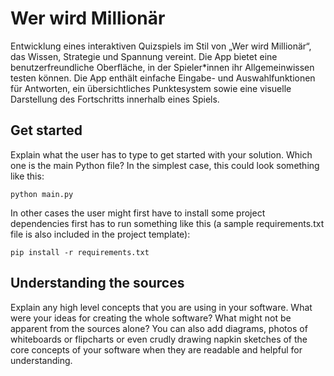 # Wer wird Millionär

Entwicklung eines interaktiven Quizspiels im Stil von „Wer wird Millionär“, das Wissen, Strategie und Spannung vereint. Die App bietet eine benutzerfreundliche Oberfläche, in der Spieler*innen ihr Allgemeinwissen testen können. Die App enthält einfache Eingabe- und Auswahlfunktionen für Antworten, ein übersichtliches Punktesystem sowie eine visuelle Darstellung des Fortschritts innerhalb eines Spiels.

## Get started

Explain what the user has to type to get started with your solution. Which one
is the main Python file? In the simplest case, this could look something like
this:

``
    python main.py
``

In other cases the user might first have to install some project dependencies
first has to run something like this (a sample requirements.txt file is also
included in the project template):

``
    pip install -r requirements.txt
``

## Understanding the sources

Explain any high level concepts that you are using in your software. What were
your ideas for creating the whole software? What might not be apparent from the
sources alone? You can also add diagrams, photos of whiteboards or flipcharts
or even crudly drawing napkin sketches of the core concepts of your software
when they are readable and helpful for understanding.
